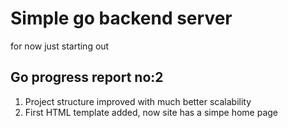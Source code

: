 # Simple go backend server
for now just starting out

## Go progress report no:2
1) Project structure improved with much better scalability
2) First HTML template added, now site has a simpe home page
